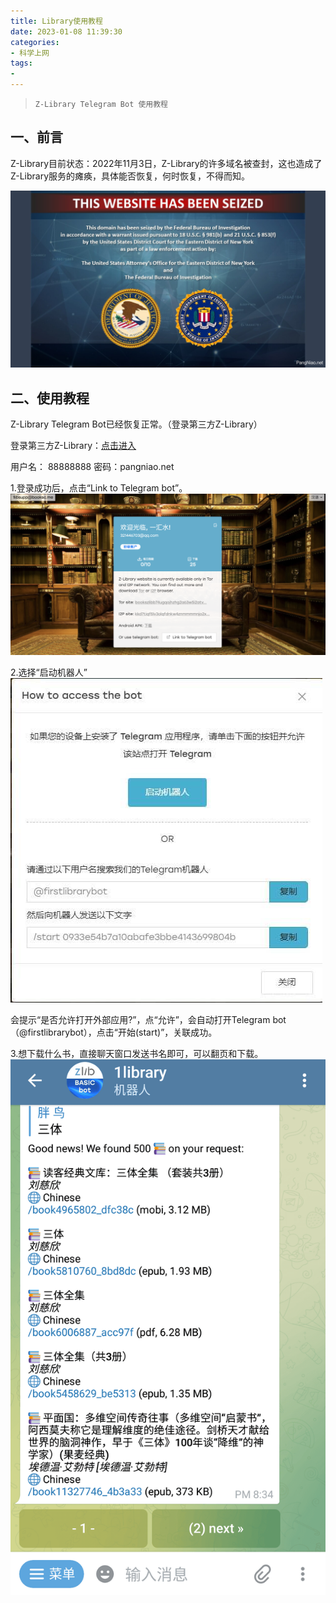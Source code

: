 ```yaml
---
title: Library使用教程
date: 2023-01-08 11:39:30
categories:
- 科学上网
tags:
- 
---
```



> `Z-Library Telegram Bot 使用教程`

## **一、前言**

Z-Library目前状态：2022年11月3日，Z-Library的许多域名被查封，这也造成了Z-Library服务的瘫痪，具体能否恢复，何时恢复，不得而知。


![](/assets/images/z1.png)
## **二、使用教程**
Z-Library Telegram Bot已经恢复正常。（登录第三方Z-Library）

登录第三方Z-Library：[点击进入](https://zh.zlib.info)

用户名： 88888888 密码：pangniao.net

1.登录成功后，点击“Link to Telegram bot”。
![](/assets/images/z2.png)

2.选择“启动机器人”
![](/assets/images/z3.png)

会提示“是否允许打开外部应用?”，点“允许”，会自动打开Telegram bot（@firstlibrarybot），点击“开始(start)”，关联成功。

3.想下载什么书，直接聊天窗口发送书名即可，可以翻页和下载。
![](/assets/images/z4.png)












